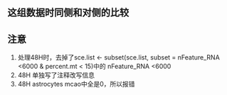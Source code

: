 ## 这组数据时同侧和对侧的比较
## 注意
1. 处理48H时，去掉了sce.list <- subset(sce.list, subset = nFeature_RNA <6000  & percent.mt < 15)中的 nFeature_RNA <6000  
2. 48H 单独写了注释改写信息
3. 48H astrocytes mcao中全是0，所以报错
